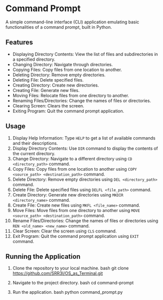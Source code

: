 # Command Prompt

A simple command-line interface (CLI) application emulating basic functionalities of a command prompt, built in Python.

## Features

- Displaying Directory Contents: View the list of files and subdirectories in a specified directory.
- Changing Directory: Navigate through directories.
- Copying Files: Copy files from one location to another.
- Deleting Directory: Remove empty directories.
- Deleting File: Delete specified files.
- Creating Directory: Create new directories.
- Creating File: Generate new files.
- Moving Files: Relocate files from one directory to another.
- Renaming Files/Directories: Change the names of files or directories.
- Clearing Screen: Clears the screen.
- Exiting Program: Quit the command prompt application.

## Usage

1. Display Help Information: Type `HELP` to get a list of available commands and their descriptions.
2. Display Directory Contents: Use `DIR` command to display the contents of the current directory.
3. Change Directory: Navigate to a different directory using `CD <directory_path>` command.
4. Copy Files: Copy files from one location to another using `COPY <source_path> <destination_path>` command.
5. Delete Directory: Remove empty directories using `DEL <directory_path>` command.
6. Delete File: Delete specified files using `DELFL <file_path>` command.
7. Create Directory: Generate new directories using `MKDIR <directory_name>` command.
8. Create File: Create new files using `MKFL <file_name>` command.
9. Move Files: Move files from one directory to another using `MOVE <source_path> <destination_path>` command.
10. Rename Files/Directories: Change the names of files or directories using `REN <old_name> <new_name>` command.
11. Clear Screen: Clear the screen using `CLS` command.
12. Exit Program: Quit the command prompt application using `EXIT` command.

## Running the Application

1. Clone the repository to your local machine.
   bash
    git clone https://github.com/SRR3I/OS_as_Terminal.git
   

2. Navigate to the project directory.
   bash
    cd command-prompt
   

3. Run the application.
   bash
    python command_prompt.py
   

